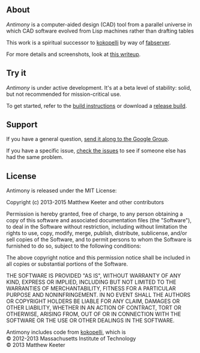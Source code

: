 ## About
*Antimony* is a computer-aided design (CAD) tool from a parallel universe
in which CAD software evolved from Lisp machines rather than drafting tables

This work is a spiritual successor to [kokopelli](https://github.com/mkeeter/kokopelli)
by way of [fabserver](http://kokompe.cba.mit.edu).

For more details and screenshots, look at [this writeup](http://mattkeeter.com/projects/antimony).

## Try it
*Antimony* is under active development.  It's at a beta level of stability:
solid, but not recommended for mission-critical use.

To get started, refer to the [build instructions](https://github.com/mkeeter/antimony/blob/develop/BUILDING.md)
or download a [release build](https://github.com/mkeeter/antimony/releases).

## Support

If you have a general question, [send it along to the Google Group](https://groups.google.com/forum/#!forum/antimony-dev).

If you have a specific issue, [check the issues](https://github.com/mkeeter/antimony/issues) to see if someone else has had the same problem.

## License
Antimony is released under the MIT License:

Copyright (c) 2013-2015 Matthew Keeter and other contributors

Permission is hereby granted, free of charge, to any person obtaining a copy
of this software and associated documentation files (the "Software"), to deal
in the Software without restriction, including without limitation the rights
to use, copy, modify, merge, publish, distribute, sublicense, and/or sell
copies of the Software, and to permit persons to whom the Software is
furnished to do so, subject to the following conditions:

The above copyright notice and this permission notice shall be included in
all copies or substantial portions of the Software.

THE SOFTWARE IS PROVIDED "AS IS", WITHOUT WARRANTY OF ANY KIND, EXPRESS OR
IMPLIED, INCLUDING BUT NOT LIMITED TO THE WARRANTIES OF MERCHANTABILITY,
FITNESS FOR A PARTICULAR PURPOSE AND NONINFRINGEMENT. IN NO EVENT SHALL THE
AUTHORS OR COPYRIGHT HOLDERS BE LIABLE FOR ANY CLAIM, DAMAGES OR OTHER
LIABILITY, WHETHER IN AN ACTION OF CONTRACT, TORT OR OTHERWISE, ARISING FROM,
OUT OF OR IN CONNECTION WITH THE SOFTWARE OR THE USE OR OTHER DEALINGS IN
THE SOFTWARE.

Antimony includes code from [kokopelli](https://github.com/mkeeter/kokopelli), which is  
© 2012-2013 Massachusetts Institute of Technology  
© 2013 Matthew Keeter

